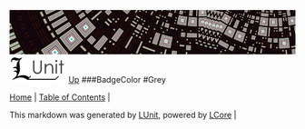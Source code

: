 ![](../Content/LUnit-banner-small.png "")
[<img align="right;" src="../Content/LUnit-logo-small.png">](../../README.md)
[Up](BadgeColor.md)
###BadgeColor
#Grey

[Home](../../README.md) | [Table of Contents](../../TableOfContents.md) | 


This markdown was generated by [LUnit](https://github.com/CodeSingularity/LUnit), powered by [LCore](https://github.com/CodeSingularity/LCore) | 

